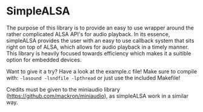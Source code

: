 # SimpleALSA
The purpose of this library is to provide an easy to use wrapper around the rather complicated ALSA API's for audio playback. In its essence, simpleALSA provides the user with an easy to use callback system that sits right on top of ALSA, which allows for audio playback in a timely manner. This library is heavily focused towards efficiency which makes it a suitible option for embedded devices.

Want to give it a try? Have a look at the example.c file! 
Make sure to compile with: `-lasound -lsndfile -lpthread` or just use the included Makefile!


Credits must be given to the miniaudio library (https://github.com/mackron/miniaudio), as simpleALSA work in a similar way.




